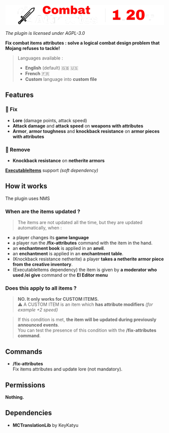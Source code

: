 <img src="banner.png" alt="CombatAttributes Banner">

_The plugin is licensed under AGPL-3.0_

**Fix combat items attributes : solve a logical combat design problem that Mojang refuses to tackle!**
> Languages available :
> - **English** (default) 🇬🇧 🇺🇸
> - **French** 🇫🇷
> - **Custom** language into **custom file**

## Features

### 🚧 Fix
- **Lore** (damage points, attack speed)  
- **Attack damage** and **attack speed** on **weapons with attributes**  
- **Armor**, **armor toughness** and **knockback resistance** on **armor pieces with attributes**

### 🚫 Remove
- **Knockback resistance** on **netherite armors**

**[ExecutableItems](https://www.spigotmc.org/resources/custom-items-plugin-executable-items.77578/)** support _(soft dependency)_

## How it works

The plugin uses NMS

### When are the items updated ?

> The items are not updated all the time, but they are updated automatically, when :
- a player changes its **game language**
- a player run the **/fix-attributes** command with the item in the hand.
- an **enchantment book** is applied in an **anvil**.
- an **enchantment** is applied in an **enchantment table**.
- (Knockback resistance netherite) a player **takes a netherite armor piece from the creative inventory**.
- (ExecutableItems dependency) the item is given by **a moderator who used /ei give** command or the **EI Editor menu**

### Does this apply to all items ?

> **NO. It only works for CUSTOM ITEMS.**  
> ⚠️ A CUSTOM ITEM is an item which **has attribute modifiers** _(for example +2 speed)_

> If this condition is met, **the item will be updated
> during previously announced events**.   
> You can test the presence of this condition
> with the **/fix-attributes command**.

## Commands

- **/fix-attributes**  
Fix items attributes and update lore (not mandatory).

## Permissions

**Nothing.**

## Dependencies
- **MCTranslationLib** by KeyKatyu